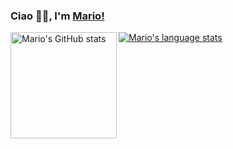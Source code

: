 ### Ciao 👋🏽, I'm [Mario!](https://www.linkedin.com/in/mario-nardi-017705100/) 

<!--
**Burlesco70/Burlesco70** is a ✨ _special_ ✨ repository because its `README.md` (this file) appears on your GitHub profile.

Here are some ideas to get you started:

- 🔭 I’m currently working on ...
- 🌱 I’m currently learning ...
- 👯 I’m looking to collaborate on ...
- 🤔 I’m looking for help with ...
- 💬 Ask me about ...
- 📫 How to reach me: ...
- 😄 Pronouns: ...
- ⚡ Fun fact: ...
-->

<a href="https://profile-summary-for-github.com/user/Burlesco70">
  <img align="left" height="170px" src="https://github-readme-stats.vercel.app/api?username=Burlesco70&show_icons=true&line_height=27&count_private=true&include_all_commits=true" alt="Mario's GitHub stats"/>
  <img src="https://github-readme-stats.vercel.app/api/top-langs/?username=Burlesco70&hide_langs_below=5&layout=compact" alt="Mario's language stats"/>
</a>

